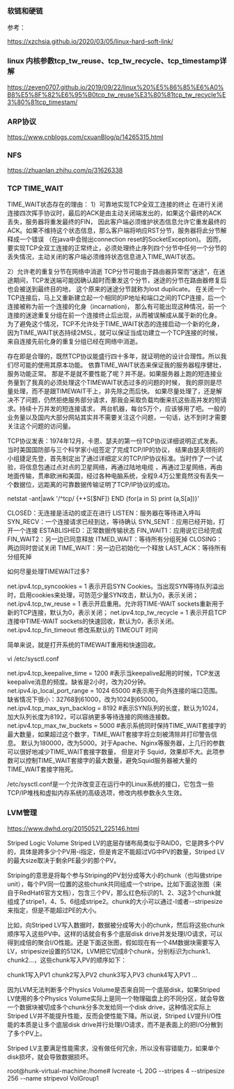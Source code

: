 
### 软链和硬链
参考：

https://xzchsia.github.io/2020/03/05/linux-hard-soft-link/

### linux 内核参数tcp_tw_reuse、tcp_tw_recycle、tcp_timestamp详解
https://zeven0707.github.io/2019/09/22/linux%20%E5%86%85%E6%A0%B8%E5%8F%82%E6%95%B0tcp_tw_reuse%E3%80%81tcp_tw_recycle%E3%80%81tcp_timestam/

### ARP协议
https://www.cnblogs.com/cxuanBlog/p/14265315.html

### NFS
https://zhuanlan.zhihu.com/p/31626338


### TCP TIME_WAIT

TIME_WAIT状态存在的理由：
1）可靠地实现TCP全双工连接的终止
	在进行关闭连接四次挥手协议时，最后的ACK是由主动关闭端发出的，如果这个最终的ACK丢失，服务器将重发最终的FIN，
	因此客户端必须维护状态信息允许它重发最终的ACK。如果不维持这个状态信息，那么客户端将响应RST分节，服务器将此分节解释成一个错误
	（在java中会抛出connection reset的SocketException)。
	因而，要实现TCP全双工连接的正常终止，必须处理终止序列四个分节中任何一个分节的丢失情况，主动关闭的客户端必须维持状态信息进入TIME_WAIT状态。
 
2）允许老的重复分节在网络中消逝 
	TCP分节可能由于路由器异常而“迷途”，在迷途期间，TCP发送端可能因确认超时而重发这个分节，迷途的分节在路由器修复后也会被送到最终目的地，
	这个原来的迷途分节就称为lost duplicate。
	在关闭一个TCP连接后，马上又重新建立起一个相同的IP地址和端口之间的TCP连接，后一个连接被称为前一个连接的化身（incarnation)，
	那么有可能出现这种情况，前一个连接的迷途重复分组在前一个连接终止后出现，从而被误解成从属于新的化身。
	为了避免这个情况，TCP不允许处于TIME_WAIT状态的连接启动一个新的化身，因为TIME_WAIT状态持续2MSL，就可以保证当成功建立一个TCP连接的时候，
	来自连接先前化身的重复分组已经在网络中消逝。



存在即是合理的，既然TCP协议能盛行四十多年，就证明他的设计合理性。所以我们尽可能的使用其原本功能。
依靠TIME_WAIT状态来保证我的服务器程序健壮，服务功能正常。
那是不是就不要性能了呢？并不是。如果服务器上跑的短连接业务量到了我真的必须处理这个TIMEWAIT状态过多的问题的时候，
我的原则是尽量处理，而不是跟TIMEWAIT干上，非先除之而后快。
如果尽量处理了，还是解决不了问题，仍然拒绝服务部分请求，那我会采取负载均衡来抗这些高并发的短请求。持续十万并发的短连接请求，
两台机器，每台5万个，应该够用了吧。一般的业务量以及国内大部分网站其实并不需要关注这个问题，一句话，达不到时才需要关注这个问题的访问量。



TCP协议发表：1974年12月，卡恩、瑟夫的第一份TCP协议详细说明正式发表。当时美国国防部与三个科学家小组签定了完成TCP/IP的协议，
结果由瑟夫领衔的小组捷足先登，首先制定出了通过详细定义的TCP/IP协议标准。当时作了一个试验，将信息包通过点对点的卫星网络，再通过陆地电缆
，再通过卫星网络，再由地面传输，贯串欧洲和美国，经过各种电脑系统，全程9.4万公里竟然没有丢失一个数据位，远距离的可靠数据传输证明了TCP/IP协议的成功。



netstat -ant|awk '/^tcp/ {++S[$NF]} END {for(a in S) print (a,S[a])}'

CLOSED：无连接是活动的或正在进行
LISTEN：服务器在等待进入呼叫
SYN_RECV：一个连接请求已经到达，等待确认
SYN_SENT：应用已经开始，打开一个连接
ESTABLISHED：正常数据传输状态
FIN_WAIT1：应用说它已经完成
FIN_WAIT2：另一边已同意释放
ITMED_WAIT：等待所有分组死掉
CLOSING：两边同时尝试关闭
TIME_WAIT：另一边已初始化一个释放
LAST_ACK：等待所有分组死掉


如何尽量处理TIMEWAIT过多?

net.ipv4.tcp_syncookies = 1 表示开启SYN Cookies。当出现SYN等待队列溢出时，启用cookies来处理，可防范少量SYN攻击，默认为0，表示关闭；
net.ipv4.tcp_tw_reuse = 1 表示开启重用。允许将TIME-WAIT sockets重新用于新的TCP连接，默认为0，表示关闭；
net.ipv4.tcp_tw_recycle = 1 表示开启TCP连接中TIME-WAIT sockets的快速回收，默认为0，表示关闭。
net.ipv4.tcp_fin_timeout 修改系默认的 TIMEOUT 时间

简单来说，就是打开系统的TIMEWAIT重用和快速回收。



vi /etc/sysctl.conf

net.ipv4.tcp_keepalive_time = 1200 
#表示当keepalive起用的时候，TCP发送keepalive消息的频度。缺省是2小时，改为20分钟。
net.ipv4.ip_local_port_range = 1024 65000 
#表示用于向外连接的端口范围。缺省情况下很小：32768到61000，改为1024到65000。
net.ipv4.tcp_max_syn_backlog = 8192 
#表示SYN队列的长度，默认为1024，加大队列长度为8192，可以容纳更多等待连接的网络连接数。
net.ipv4.tcp_max_tw_buckets = 5000 
#表示系统同时保持TIME_WAIT套接字的最大数量，如果超过这个数字，TIME_WAIT套接字将立刻被清除并打印警告信息。
默认为180000，改为5000。对于Apache、Nginx等服务器，上几行的参数可以很好地减少TIME_WAIT套接字数量，
但是对于 Squid，效果却不大。此项参数可以控制TIME_WAIT套接字的最大数量，避免Squid服务器被大量的TIME_WAIT套接字拖死。



/etc/sysctl.conf是一个允许改变正在运行中的Linux系统的接口，它包含一些TCP/IP堆栈和虚拟内存系统的高级选项，修改内核参数永久生效。


### LVM管理
https://www.dwhd.org/20150521_225146.html

Striped Logic Volume
Striped LV的底层存储布局类似于RAID0，它是跨多个PV的，具体是跨多少个PV用-i指定，但是肯定不能超过VG中PV的数量，Striped LV的最大size取决于剩余PE最少的那个PV。

Striping的意思是将每个参与Striping的PV划分成等大小的chunk（也叫做stripe unit），每个PV同一位置的这些chunk共同组成一个stripe。比如下面这张图（来自于RedHat6官方文档），包含三个PV，那么红色标识的1、2、3这3个chunk就组成了stripe1，4、5、6组成stripe2。chunk的大小可以通过-I或者--stripesize来指定，但是不能超过PE的大小。

比如，向Striped LV写入数据时，数据被分成等大小的chunk，然后将这些chunk顺序写入这些PV中。这样的话就会有多个底层disk drive并发处理I/O请求，可以得到成倍的聚合I/O性能。还是下面这张图，假如现在有一个4M数据块需要写入LV，stripesize设置的512K，LVM把它切成8个chunk，分别标识为chunk1、chunk2...，这些chunk写入PV的顺序如下：

chunk1写入PV1
chunk2写入PV2
chunk3写入PV3
chunk4写入PV1
...


因为LVM无法判断多个Physics Volume是否来自同一个底层disk，如果Striped LV使用的多个Physics Volume实际上是同一个物理磁盘上的不同分区，就会导致一个数据块被切成多个chunk分多次发给同一个disk drive，这种情况实际上Striped LV并不能提升性能，反而会使性能下降。所以说，Striped LV提升I/O性能的本质是让多个底层disk drive并行处理I/O请求，而不是表面上的把I/O分散到了多个PV上。

Striped LV主要满足性能需求，没有做任何冗余，所以没有容错能力，如果单个disk损坏，就会导致数据损坏。

root@hunk-virtual-machine:/home# lvcreate -L 20G --stripes 4 --stripesize 256 --name stripevol VolGroup1
 

